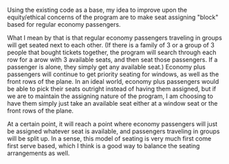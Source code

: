 Using the existing code as a base, my idea to improve upon the equity/ethical concerns of the program are to make seat assigning "block" based for regular economy passengers.  

What I mean by that is that regular economy passengers traveling in groups will get seated next to each other. (If there is a family of 3 or a group of 3 people that bought tickets together, the program will search through each row
for a arow with 3 available seats, and then seat those passengers. If a passenger is alone, they simply get any available seat.) 
Economy plus passengers will continue to get priority seating for windows, as well as the front rows of the plane. In an ideal world, economy plus passengers would be able to
pick their seats outright instead of having them assigned, but if we are to maintain the assigning nature of the program, I am choosing to have them simply just take an available seat either at a window seat or the front rows of the plane.  

At a certain point, it will reach a point where economy passengers will just be assigned whatever seat is available, and passengers traveling in groups will be split up. In a sense, this model of seating is very much
first come first serve based, which I think is a good way to balance the seating arrangements as well.
